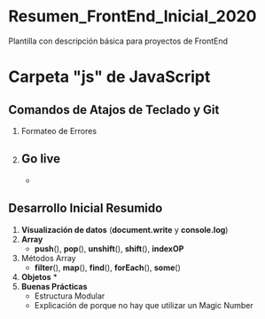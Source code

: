 # Resumen_FrontEnd_Inicial_2020
Plantilla con descripción básica para proyectos de FrontEnd 



# Carpeta "js" de JavaScript

## Comandos de Atajos de Teclado y Git 
 1. Formateo de Errores
 2. Go live
    - 
    - 

## Desarrollo Inicial Resumido
 1. **Visualización de datos** (**document.write** y **console.log**)
 2. **Array**
    -  **push**(), **pop**(), **unshift**(), **shift**(), **indexOP**
 3. Métodos Array
    - **filter**(), **map**(), **find**(), **forEach**(), **some**()
 4. **Objetos**
        * 
 5. **Buenas Prácticas**
    - Estructura Modular
    -  Explicación de porque no hay que utilizar un Magic Number
    